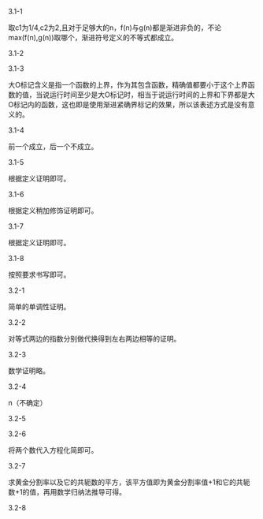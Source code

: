 3.1-1

取c1为1/4,c2为2,且对于足够大的n，f(n)与g(n)都是渐进非负的，不论max(f(n),g(n))取哪个，渐进符号定义的不等式都成立。

3.1-2

3.1-3

大O标记含义是指一个函数的上界，作为其包含函数，精确值都要小于这个上界函数的值，当说运行时间至少是大O标记时，相当于说运行时间的上界和下界都是大O标记内的函数，这也即是使用渐进紧确界标记的效果，所以该表述方式是没有意义的。

3.1-4

前一个成立，后一个不成立。

3.1-5

根据定义证明即可。

3.1-6

根据定义稍加修饰证明即可。

3.1-7

根据定义证明即可。

3.1-8

按照要求书写即可。

3.2-1

简单的单调性证明。

3.2-2

对等式两边的指数分别做代换得到左右两边相等的证明。

3.2-3

数学证明略。

3.2-4

n（不确定）

3.2-5

3.2-6

将两个数代入方程化简即可。

3.2-7

求黄金分割率以及它的共轭数的平方，该平方值即为黄金分割率值+1和它的共轭数+1的值，再用数学归纳法推导可得。

3.2-8
